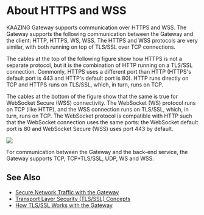 About HTTPS and WSS
======================================================================

KAAZING Gateway supports communication over HTTPS and WSS. The Gateway supports the following communication between the Gateway and the client: HTTP, HTTPS, WS, WSS. The HTTPS and WSS protocols are very similar, with both running on top of TLS/SSL over TCP connections.

The cables at the top of the following figure show how HTTPS is not a separate protocol, but it is the combination of HTTP running on a TLS/SSL connection. Commonly, HTTPS uses a different port than HTTP (HTTPS's default port is 443 and HTTP's default port is 80). HTTP runs directly on TCP and HTTPS runs on TLS/SSL, which, in turn, runs on TCP.

The cables at the bottom of the figure show that the same is true for WebSocket Secure (WSS) connectivity. The WebSocket (WS) protocol runs on TCP (like HTTP), and the WSS connection runs on TLS/SSL, which, in turn, runs on TCP. The WebSocket protocol is compatible with HTTP such that the WebSocket connection uses the same ports: the WebSocket default port is 80 and WebSocket Secure (WSS) uses port 443 by default.

![](../images/f-portable-network-e.jpg)

For communication between the Gateway and the back-end service, the Gateway supports TCP, TCP+TLS/SSL, UDP, WS and WSS.

See Also
------------------------------

-   [Secure Network Traffic with the Gateway](o_tls.md)
-   [Transport Layer Security (TLS/SSL) Concepts](c_tls.md)
-   [How TLS/SSL Works with the Gateway](u_tls_works.md)
